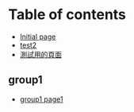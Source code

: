 # Table of contents

* [Initial page](README.md)
* [test2](test2.md)
* [測試用的頁面](yong-de-mian.md)

## group1

* [group1 page1](group1/group1-page1.md)

